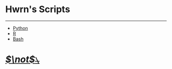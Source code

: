 <!--
 * @Date: 2020-10-01 15:19:07
 * @LastEditors: Hwrn
 * @LastEditTime: 2022-01-20 16:19:55
 * @FilePath: /metaSC/README.md
 * @Description:
-->
Hwrn's Scripts
===

---
- [Python](PyLib/README.md)
- [R](R/README.md)
- [Bash](Bash/README.md)


# [***$\not$<!-- @Hwrn -->*~~`\`~~**](README.md)
